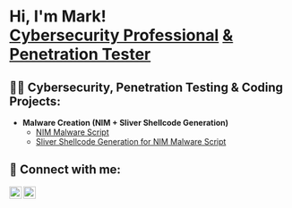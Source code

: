 <h1>Hi, I'm Mark! <br/><a href="https://github.com/Marksecpro">Cybersecurity Professional</a> <a href="https://www.linkedin.com/in/mark-farag-73b29216a/">& Penetration Tester</a></h1>

<h2>👨‍💻 Cybersecurity, Penetration Testing & Coding Projects:</h2>

- <b>Malware Creation (NIM + Sliver Shellcode Generation)</b>
  - [NIM Malware Script](https://github.com/MarkSecPro/MarkSecPro/blob/main/1.MalwareScript)
  - [Sliver Shellcode Generation for NIM Malware Script](https://github.com/MarkSecPro/MarkSecPro/blob/main/ShellcodeViaSliver) <b><i></b></i>

<h2> 🤳 Connect with me:</h2>

[<img align="left" alt="Marksecpro | LinkedIn" width="22px" src="https://cdn.jsdelivr.net/npm/simple-icons@v3/icons/linkedin.svg" />][linkedin]
[<img align="left" alt="Marksecpro | Instagram" width="22px" src="https://cdn.jsdelivr.net/npm/simple-icons@v3/icons/instagram.svg" />][instagram]

[instagram]: https://www.instagram.com/markthisjourney/
[linkedin]: https://linkedin.com/in/mark-farag-73b29216a

<!--
**MarkSecPro/MarkSecPro** is a ✨ _special_ ✨ repository because its `README.md` (this file) appears on your GitHub profile.
